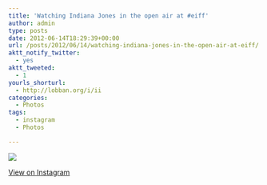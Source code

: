 ```yaml
---
title: 'Watching Indiana Jones in the open air at #eiff'
author: admin
type: posts
date: 2012-06-14T18:29:39+00:00
url: /posts/2012/06/14/watching-indiana-jones-in-the-open-air-at-eiff/
aktt_notify_twitter:
  - yes
aktt_tweeted:
  - 1
yourls_shorturl:
  - http://lobban.org/i/ii
categories:
  - Photos
tags:
  - instagram
  - Photos

---
```

![][1]

[View on Instagram][2]

 [1]: http://lobban.org/wp-content/uploads/HLIC/a9fd81c157061142b390bfd0be6557f5.jpg
 [2]: http://instagr.am/p/L3TLe-KlrO/